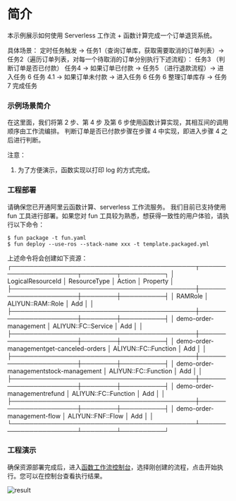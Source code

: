 # 简介
本示例展示如何使用 Serverless 工作流 + 函数计算完成一个订单退货系统。

具体场景：
定时任务触发 -> 任务1（查询订单库，获取需要取消的订单列表）-> 任务2（遍历订单列表，对每一个待取消的订单分别执行下述流程）：
     任务3 （判断订单是否已付款）
            任务4 -> 如果订单已付款 -> 任务5 （进行退款流程）-> 进入任务 6
            任务 4.1 -> 如果订单未付款 -> 进入任务 6
     任务 6 整理订单库存 -> 任务 7 完成任务

### 示例场景简介
在这里面，我们将第 2 步、第 4 步 及第 6 步使用函数计算实现，其相互间的调用顺序由工作流编排。
判断订单是否已付款步骤在步骤 4 中实现，即进入步骤 4 之后进行判断。

注意：
1. 为了方便演示，函数实现以打印 log 的方式完成。

### 工程部署

请确保您已开通阿里云函数计算、serverless 工作流服务。
我们目前已支持使用 fun 工具进行部署。如果您对 fun 工具较为熟悉，想获得一致性的用户体验，请执行以下命令：
```
$ fun package -t fun.yaml
$ fun deploy --use-ros --stack-name xxx -t template.packaged.yml
```

上述命令将会创建如下资源：
┌──────────────────────────────────────────┬──────────────────────┬────────┬──────────┐
│ LogicalResourceId                        │ ResourceType         │ Action │ Property │
├──────────────────────────────────────────┼──────────────────────┼────────┼──────────┤
│ RAMRole                                  │ ALIYUN::RAM::Role    │ Add    │          │
├──────────────────────────────────────────┼──────────────────────┼────────┼──────────┤
│ demo-order-management                    │ ALIYUN::FC::Service  │ Add    │          │
├──────────────────────────────────────────┼──────────────────────┼────────┼──────────┤
│ demo-order-managementget-canceled-orders │ ALIYUN::FC::Function │ Add    │          │
├──────────────────────────────────────────┼──────────────────────┼────────┼──────────┤
│ demo-order-managementstock-management    │ ALIYUN::FC::Function │ Add    │          │
├──────────────────────────────────────────┼──────────────────────┼────────┼──────────┤
│ demo-order-managementrefund              │ ALIYUN::FC::Function │ Add    │          │
├──────────────────────────────────────────┼──────────────────────┼────────┼──────────┤
│ demo-order-management-flow               │ ALIYUN::FNF::Flow    │ Add    │          │
└──────────────────────────────────────────┴──────────────────────┴────────┴──────────┘

### 工程演示

确保资源部署完成后，进入[函数工作流控制台](<https://fnf.console.aliyun.com/fnf/cn-beijing/flows>)，选择刚创建的流程，点击开始执行。您可以在控制台查看执行结果。

![result](<https://github.com/awesome-fnf/Order-Management/blob/master/result.gif>)
